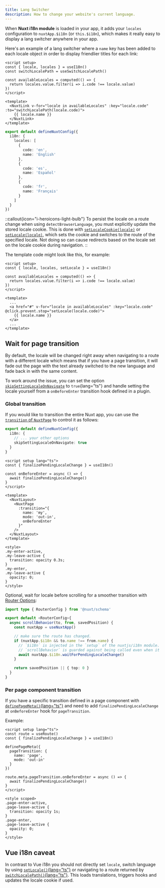 ```yaml
---
title: Lang Switcher
description: How to change your website's current language.
---
```


When **Nuxt i18n module** is loaded in your app, it adds your `locales` configuration to `nuxtApp.$i18n` (or `this.$i18n`), which makes it really easy to display a lang switcher anywhere in your app.

Here's an example of a lang switcher where a `name` key has been added to each locale object in order to display friendlier titles for each link:

```vue
<script setup>
const { locale, locales } = useI18n()
const switchLocalePath = useSwitchLocalePath()

const availableLocales = computed(() => {
  return locales.value.filter(i => i.code !== locale.value)
})
</script>

<template>
  <NuxtLink v-for="locale in availableLocales" :key="locale.code" :to="switchLocalePath(locale.code)">
    {{ locale.name }}
  </NuxtLink>
</template>
```

```ts [nuxt.config.ts]
export default defineNuxtConfig({
  i18n: {
    locales: [
      {
        code: 'en',
        name: 'English'
      },
      {
        code: 'es',
        name: 'Español'
      },
      {
        code: 'fr',
        name: 'Français'
      }
    ]
  }
})
```

::callout{icon="i-heroicons-light-bulb"}
To persist the locale on a route change when using `detectBrowserLanguage`, you must explicitly update the stored locale cookie. This is done with [`setLocaleCookie(locale)`](/docs/api/vue-i18n#setlocalecookie) or [`setLocale(locale)`](/docs/api/vue-i18n#setlocale), which sets the cookie and switches to the route of the specified locale. Not doing so can cause redirects based on the locale set on the locale cookie during navigation.
::

The template code might look like this, for example:

```vue
<script setup>
const { locale, locales, setLocale } = useI18n()

const availableLocales = computed(() => {
  return locales.value.filter(i => i.code !== locale.value)
})
</script>

<template>
  ...
  <a href="#" v-for="locale in availableLocales" :key="locale.code" @click.prevent.stop="setLocale(locale.code)">
    {{ locale.name }}
  </a>
  ...
</template>
```

## Wait for page transition

By default, the locale will be changed right away when navigating to a route with a different locale which means that if you have a page transition, it will fade out the page with the text already switched to the new language and fade back in with the same content.

To work around the issue, you can set the option [`skipSettingLocaleOnNavigate`](/docs/api/options#skipsettinglocaleonnavigate) to `true`{lang="ts"} and handle setting the locale yourself from a `onBeforeEnter` transition hook defined in a plugin.

### Global transition

If you would like to transition the entire Nuxt app, you can use the [`transition` of `NuxtPage`](https://nuxt.com/docs/getting-started/transitions#transition-with-nuxtpage) to control it as follows:

```ts {}[nuxt.config.ts]
export default defineNuxtConfig({
  i18n: {
    // ... your other options
    skipSettingLocaleOnNavigate: true
  }
}
```

```vue [pages/app.vue]
<script setup lang="ts">
const { finalizePendingLocaleChange } = useI18n()

const onBeforeEnter = async () => {
  await finalizePendingLocaleChange()
}
</script>

<template>
  <NuxtLayout>
    <NuxtPage
      :transition="{
        name: 'my',
        mode: 'out-in',
        onBeforeEnter
      }"
    />
  </NuxtLayout>
</template>

<style>
.my-enter-active,
.my-leave-active {
  transition: opacity 0.3s;
}
.my-enter,
.my-leave-active {
  opacity: 0;
}
</style>
```

Optional, wait for locale before scrolling for a smoother transition with [Router Options](https://nuxt.com/docs/guide/directory-structure/pages#router-options):

```ts [app/router.options.ts]
import type { RouterConfig } from '@nuxt/schema'

export default <RouterConfig>{
  async scrollBehavior(to, from, savedPosition) {
    const nuxtApp = useNuxtApp()

    // make sure the route has changed.
    if (nuxtApp.$i18n && to.name !== from.name) {
      // `$i18n` is injected in the `setup` of the nuxtjs/i18n module.
      // `scrollBehavior` is guarded against being called even when it is not completed
      await nuxtApp.$i18n.waitForPendingLocaleChange()
    }

    return savedPosition || { top: 0 }
  }
}
```

### Per page component transition

If you have a specific transition defined in a page component with [`definePageMeta()`{lang="ts"}](https://nuxt.com/docs/guide/directory-structure/pages#page-metadata) and need to add `finalizePendingLocaleChange` at `onBeforeEnter` hook for `pageTransition`.

Example:

```vue [pages/about.vue]
<script setup lang="ts">
const route = useRoute()
const { finalizePendingLocaleChange } = useI18n()

definePageMeta({
  pageTransition: {
    name: 'page',
    mode: 'out-in'
  }
})

route.meta.pageTransition.onBeforeEnter = async () => {
  await finalizePendingLocaleChange()
}
</script>

<style scoped>
.page-enter-active,
.page-leave-active {
  transition: opacity 1s;
}
.page-enter,
.page-leave-active {
  opacity: 0;
}
</style>
```

## Vue i18n caveat

In contrast to Vue i18n you should not directly set `locale`, switch language by using [`setLocale()`{lang="ts"}](/docs/api/vue-i18n#setlocale) or navigating to a route returned by [`switchLocalePath()`{lang="ts"}](/docs/composables/use-switch-locale-path). This loads translations, triggers hooks and updates the locale cookie if used.